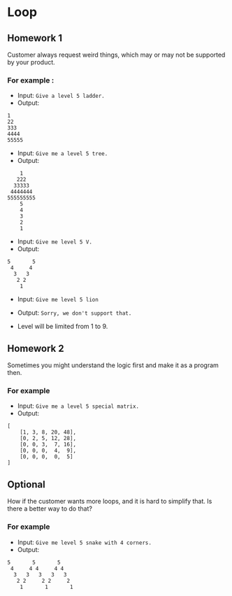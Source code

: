 # Loop

## Homework 1
Customer always request weird things, which may or may not be supported by your product.

### For example : 
- Input: `Give a level 5 ladder.`
- Output:
```
1
22
333
4444
55555
```
- Input: `Give me a level 5 tree.`
- Output:
```
    1
   222
  33333
 4444444
555555555
    5
    4
    3
    2
    1
```
- Input: `Give me level 5 V.`
- Output:
```
5       5
 4     4
  3   3 
   2 2 
    1
``` 
- Input: `Give me level 5 lion`
- Output: `Sorry, we don't support that.`

- Level will be limited from 1 to 9.

## Homework 2
Sometimes you might understand the logic first and make it as a program then.

### For example
- Input: `Give me a level 5 special matrix.`
- Output:
```
[
    [1, 3, 8, 20, 48],
    [0, 2, 5, 12, 28],
    [0, 0, 3,  7, 16],
    [0, 0, 0,  4,  9],
    [0, 0, 0,  0,  5]
]
```

## Optional
How if the customer wants more loops, and it is hard to simplify that.
Is there a better way to do that?

### For example
- Input: `Give me level 5 snake with 4 corners.`
- Output:
```
5       5       5    
 4     4 4     4 4   
  3   3   3   3   3  
   2 2     2 2     2 
    1       1       1
```

